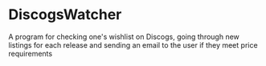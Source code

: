 # DiscogsWatcher
A program for checking one's wishlist on Discogs, going through new listings for each release and sending an email to the user if they meet price requirements
